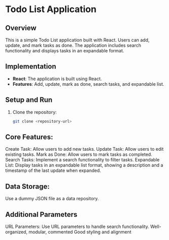 # Todo List Application

## Overview
This is a simple Todo List application built with React. Users can add, update, and mark tasks as done. The application includes search functionality and displays tasks in an expandable format.

## Implementation
- **React**: The application is built using React.
- **Features**: Add, update, mark as done, search tasks, and expandable list.

## Setup and Run
1. Clone the repository:
   ```bash
   git clone <repository-url>

## Core Features:
Create Task: Allow users to add new tasks.
Update Task: Allow users to edit existing tasks.
Mark as Done: Allow users to mark tasks as completed.
Search Tasks: Implement a search functionality to filter tasks.
Expandable List: Display tasks in an expandable list format, showing a description and a timestamp of the last update when expanded.

## Data Storage: 
Use a dummy JSON file as a data repository.

## Additional Parameters
URL Parameters: Use URL parameters to handle search functionality.
Well-organized, modular, commented
Good styling and alignment
